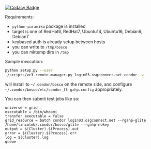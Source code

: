 [![Codacy Badge](https://api.codacy.com/project/badge/Grade/3df05a30a7234a19a7b74debc1a60658)](https://www.codacy.com/app/LincolnBryant/vc3-remote-manager?utm_source=github.com&amp;utm_medium=referral&amp;utm_content=vc3-project/vc3-remote-manager&amp;utm_campaign=Badge_Grade)

Requirements:
 * `python-paramiko` package is installed
 * target is one of RedHat6, RedHat7, Ubuntu14, Ubuntu16, Debian6, Debian7
 * keybased auth is already setup between hosts
 * you can write to `/tmp/bosco`
 * you can mktemp dirs in `/tmp`

Sample invocation:
```bash
python setup.py --user
./scripts/vc3-remote-manager.py login03.osgconnect.net condor -v
```

will install to `~/.condor/bosco` on the remote side, and configure `~/.condor/bosco/etc/condor_ft-gahp.config` appropriately.

You can then submit test jobs like so:

```
universe = grid
executable = /bin/whoami
transfer_executable = false
grid_resource = batch condor login03.osgconnect.net --rgahp-glite /home/lincolnb/.condor/bosco/glite --rgahp-nokey
output = $(Cluster).$(Process).out
error = $(Cluster).$(Process).err
log = $(Cluster).log
queue
```
